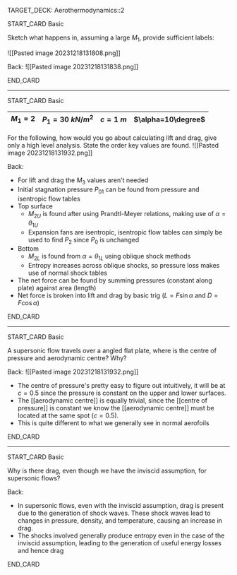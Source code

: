 TARGET_DECK: Aerothermodynamics::2



START_CARD
Basic

Sketch what happens in, assuming a large $M_{1}$, provide sufficient labels:

![[Pasted image 20231218131808.png]]

Back: 
![[Pasted image 20231218131838.png]]

END_CARD


--------

START_CARD
Basic

| $M_{1}=2$ | $P_{1}=30\:kN/m^{2}$ | $c=1\:m$ |   $\alpha=10\degree$  | 
| --------- | -------------------- | -------- | --- |
For the following, how would you go about calculating lift and drag, give only a high level analysis. State the order key values are found.
![[Pasted image 20231218131932.png]]

Back: 
- For lift and drag the $M_{3}$ values aren't needed
- Initial stagnation pressure $P_{01}$ can be found from pressure and isentropic flow tables
- Top surface
	- $M_{2U}$ is found after using Prandtl-Meyer relations, making use of $\alpha=\theta_{1U}$
	- Expansion fans are isentropic, isentropic flow tables can simply be used to find $P_2$ since $P_{0}$ is unchanged
- Bottom
	- $M_{2L}$ is found from $\alpha=\theta_{1L}$ using oblique shock methods
	- Entropy increases across oblique shocks, so pressure loss makes use of normal shock tables
- The net force can be found by summing pressures (constant along plate) against area (length)
- Net force is broken into lift and drag by basic trig ($L = F\sin\alpha$ and $D = F\cos\alpha$)

END_CARD


--------

START_CARD
Basic

A supersonic flow travels over a angled flat plate, where is the centre of pressure and aerodynamic centre? Why?

Back: 
![[Pasted image 20231218131932.png]]
- The centre of pressure's pretty easy to figure out intuitively, it will be at $c=0.5$ since the pressure is constant on the upper and lower surfaces.
- The [[aerodynamic centre]] is equally trivial, since the [[centre of pressure]] is constant we know the [[aerodynamic centre]] must be located at the same spot ($c=0.5$).
- This is quite different to what we generally see in normal aerofoils

END_CARD


--------

START_CARD
Basic

Why is there drag, even though we have the inviscid assumption, for supersonic flows?

Back: 
- In supersonic flows, even with the inviscid assumption, drag is present due to the generation of shock waves. These shock waves lead to changes in pressure, density, and temperature, causing an increase in drag.
- The shocks involved generally produce entropy even in the case of the inviscid assumption, leading to the generation of useful energy losses and hence drag

END_CARD




